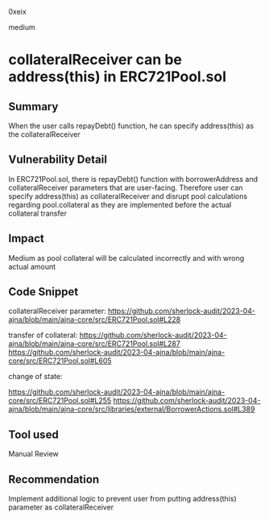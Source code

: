 0xeix

medium

# collateralReceiver can be address(this) in ERC721Pool.sol

## Summary

When the user calls repayDebt() function, he can specify address(this) as the collateralReceiver

## Vulnerability Detail

In ERC721Pool.sol, there is repayDebt() function with borrowerAddress and collateralReceiver parameters that are user-facing. Therefore user can specify address(this) as collateralReceiver and disrupt pool calculations regarding pool.collateral as they are implemented before the actual collateral transfer

## Impact

Medium as pool collateral will be calculated incorrectly and with wrong actual amount

## Code Snippet

collateralReceiver parameter:
https://github.com/sherlock-audit/2023-04-ajna/blob/main/ajna-core/src/ERC721Pool.sol#L228

transfer of collateral:
https://github.com/sherlock-audit/2023-04-ajna/blob/main/ajna-core/src/ERC721Pool.sol#L287
https://github.com/sherlock-audit/2023-04-ajna/blob/main/ajna-core/src/ERC721Pool.sol#L605

change of state:

https://github.com/sherlock-audit/2023-04-ajna/blob/main/ajna-core/src/ERC721Pool.sol#L255
https://github.com/sherlock-audit/2023-04-ajna/blob/main/ajna-core/src/libraries/external/BorrowerActions.sol#L389

## Tool used

Manual Review

## Recommendation

Implement additional logic to prevent user from putting address(this) parameter as collateralReceiver